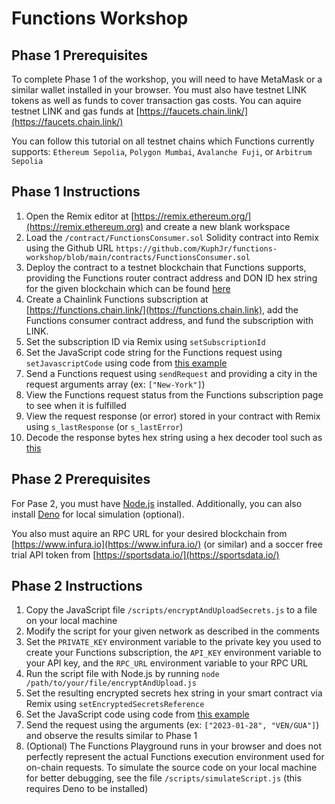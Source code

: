 # Functions Workshop

## Phase 1 Prerequisites

To complete Phase 1 of the workshop, you will need to have MetaMask or a similar wallet installed in your browser.
You must also have testnet LINK tokens as well as funds to cover transaction gas costs.
You can aquire testnet LINK and gas funds at [https://faucets.chain.link/](https://faucets.chain.link/)

You can follow this tutorial on all testnet chains which Functions currently supports:
`Ethereum Sepolia`, `Polygon Mumbai`, `Avalanche Fuji`, or `Arbitrum Sepolia`

## Phase 1 Instructions

1. Open the Remix editor at [https://remix.ethereum.org/](https://remix.ethereum.org) and create a new blank workspace
2. Load the `/contract/FunctionsConsumer.sol` Solidity contract into Remix using the Github URL `https://github.com/KuphJr/functions-workshop/blob/main/contracts/FunctionsConsumer.sol`
3. Deploy the contract to a testnet blockchain that Functions supports, providing the Functions router contract address and DON ID hex string for the given blockchain which can be found [here](https://docs.chain.link/chainlink-functions/supported-networks)
4. Create a Chainlink Functions subscription at [https://functions.chain.link/](https://functions.chain.link), add the Functions consumer contract address, and fund the subscription with LINK.
5. Set the subscription ID via Remix using `setSubscriptionId`
6. Set the JavaScript code string for the Functions request using `setJavascriptCode` using code from [this example](https://functions.chain.link/playground/823d75ac-1ef6-4792-bbb5-e8f484733791)
7. Send a Functions request using `sendRequest` and providing a city in the request arguments array (ex: `["New-York"]`)
8. View the Functions request status from the Functions subscription page to see when it is fulfilled
9. View the request response (or error) stored in your contract with Remix using `s_lastResponse` (or `s_lastError`)
10. Decode the response bytes hex string using a hex decoder tool such as [this](https://onlinetools.com/utf8/convert-hexadecimal-to-utf8)

## Phase 2 Prerequisites

For Pase 2, you must have [Node.js](https://nodejs.org/en) installed.
Additionally, you can also install [Deno](https://deno.com/) for local simulation (optional).

You also must aquire an RPC URL for your desired blockchain from [https://www.infura.io](https://www.infura.io/) (or similar) and a soccer free trial API token from [https://sportsdata.io/](https://sportsdata.io/)

## Phase 2 Instructions

1. Copy the JavaScript file `/scripts/encryptAndUploadSecrets.js` to a file on your local machine
2. Modify the script for your given network as described in the comments
3. Set the `PRIVATE_KEY` environment variable to the private key you used to create your Functions subscription, the `API_KEY` environment variable to your API key, and the `RPC_URL` environment variable to your RPC URL
4. Run the script file with Node.js by running `node /path/to/your/file/encryptAndUpload.js`
5. Set the resulting encrypted secrets hex string in your smart contract via Remix using `setEncryptedSecretsReference`
6. Set the JavaScript code using code from [this example](https://functions.chain.link/playground/315e8a7b-774a-4bf8-b05a-ade30ca985dd)
7. Send the request using the arguments (ex: `["2023-01-28", "VEN/GUA"]`) and observe the results similar to Phase 1
9. (Optional) The Functions Playground runs in your browser and does not perfectly represent the actual Functions execution environment used for on-chain requests. To simulate the source code on your local machine for better debugging, see the file `/scripts/simulateScript.js` (this requires Deno to be installed)
